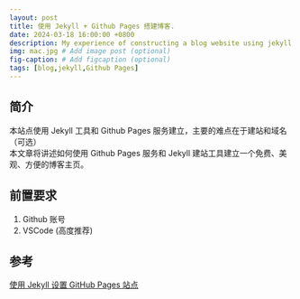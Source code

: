 ```yaml
---
layout: post
title: 使用 Jekyll + Github Pages 搭建博客.
date: 2024-03-18 16:00:00 +0800
description: My experience of constructing a blog website using jekyll + Github Pages # Add post description (optional)
img: mac.jpg # Add image post (optional)
fig-caption: # Add figcaption (optional)
tags: [blog,jekyll,Github Pages]
---
```

## 简介

本站点使用 Jekyll 工具和 Github Pages 服务建立，主要的难点在于建站和域名（可选）  
本文章将讲述如何使用 Github Pages 服务和 Jekyll 建站工具建立一个免费、美观、方便的博客主页。  


## 前置要求
1. Github 账号
2. VSCode (高度推荐)

## 参考
[使用 Jekyll 设置 GitHub Pages 站点](https://docs.github.com/zh/pages/setting-up-a-github-pages-site-with-jekyll)  

